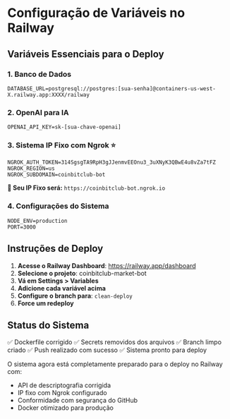 # Configuração de Variáveis no Railway

## Variáveis Essenciais para o Deploy

### 1. Banco de Dados
```
DATABASE_URL=postgresql://postgres:[sua-senha]@containers-us-west-X.railway.app:XXXX/railway
```

### 2. OpenAI para IA
```
OPENAI_API_KEY=sk-[sua-chave-openai]
```

### 3. Sistema IP Fixo com Ngrok ⭐
```
NGROK_AUTH_TOKEN=314SgsgTA9RpH3gJJenmvEEOnu3_3uXNyK3QBwE4u8vZa7tFZ
NGROK_REGION=us
NGROK_SUBDOMAIN=coinbitclub-bot
```

**🎯 Seu IP Fixo será:** `https://coinbitclub-bot.ngrok.io`

### 4. Configurações do Sistema
```
NODE_ENV=production
PORT=3000
```

## Instruções de Deploy

1. **Acesse o Railway Dashboard**: https://railway.app/dashboard
2. **Selecione o projeto**: coinbitclub-market-bot
3. **Vá em Settings > Variables**
4. **Adicione cada variável acima**
5. **Configure o branch para**: `clean-deploy`
6. **Force um redeploy**

## Status do Sistema

✅ Dockerfile corrigido
✅ Secrets removidos dos arquivos
✅ Branch limpo criado
✅ Push realizado com sucesso
✅ Sistema pronto para deploy

O sistema agora está completamente preparado para o deploy no Railway com:
- API de descriptografia corrigida
- IP fixo com Ngrok configurado
- Conformidade com segurança do GitHub
- Docker otimizado para produção
